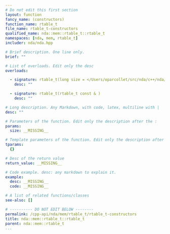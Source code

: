 ```yaml
---
# Do not edit this first section
layout: function
fancy_name: (constructors)
function_name: rtable_t
file_name: rtable_t-constructors
qualified_name: nda::mem::rtable_t::rtable_t
namespaces: [nda, mem, rtable_t]
includer: nda/nda.hpp

# Brief description. One line only.
brief: ""

# List of overloads. Edit only the desc
overloads:

  - signature: rtable_t(long size = </Users/oparcollet/src/nda/c++/nda/storage/./rtable.hpp:58:26>)
    desc: ""

  - signature: rtable_t(rtable_t const & )
    desc: ""

# Long description. Any Markdown, with code, latex, multiline with |
desc: ""

# Parameters of the function. Edit only the description after the :
params:
  size: __MISSING__

# Template parameters of the function. Edit only the description after the :
tparams:
  {}

# Desc of the return value
return_value: __MISSING__

# Code example. desc: any markdown to explain it.
example:
  desc: __MISSING__
  code: __MISSING__

# A list of related functions/classes
see-also: []

# ---------- DO NOT EDIT BELOW --------
permalink: /cpp-api/nda/mem/rtable_t/rtable_t-constructors
title: nda::mem::rtable_t::rtable_t
parent: nda::mem::rtable_t
...
```



